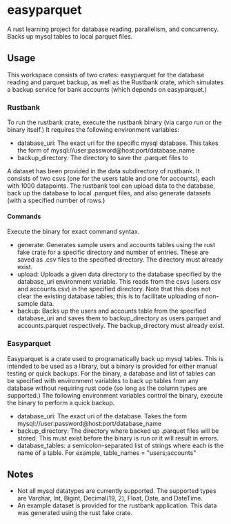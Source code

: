 # easyparquet
A rust learning project for database reading, parallelism, and concurrency. Backs up mysql tables to local parquet files.

## Usage
This workspace consists of two crates: easyparquet for the database reading and parquet backup, as well as the Rustbank crate, which simulates a backup service for bank accounts (which depends on easyparquet.) 

### Rustbank
To run the rustbank crate, execute the rustbank binary (via cargo run or the binary itself.) It requires the following environment variables:

* database_uri: The exact uri for the specific mysql database. This takes the form of mysql://user:password@host:port/database_name
* backup_directory: The directory to save the .parquet files to

A dataset has been provided in the data subdirectory of rustbank. It consists of two csvs (one for the users table and one for accounts), each with 1000 datapoints. The rustbank tool can upload data to the database, back up the database to local .parquet files, and also generate datasets (with a specified number of rows.)

#### Commands
Execute the binary for exact command syntax.

* generate: Generates sample users and accounts tables using the rust fake crate for a specific directory and number of entries. These are saved as .csv files to the specified directory. The directory must already exist.
* upload: Uploads a given data directory to the database specified by the database_uri environment variable. This reads from the csvs (users.csv and accounts.csv) in the specified directory. Note that this does not clear the existing database tables; this is to facilitate uploading of non-sample data.
* backup: Backs up the users and accounts table from the specified database_uri and saves them to backup_directory as users.parquet and accounts.parquet respectively. The backup_directory must already exist.

### Easyparquet
Easyparquet is a crate used to programatically back up mysql tables. This is intended to be used as a library, but a binary is provided for either manual testing or quick backups. For the binary, a database and list of tables can be specified with environment variables to back up tables from any database without requiring rust code (so long as the column types are supported.) The following environment variables control the binary, execute the binary to perform a quick backup.

* database_uri: The exact uri of the database. Takes the form mysql://user:password@host:port/database_name
* backup_directory: The directory where backed up .parquet files will be stored. This must exist before the binary is run or it will result in errors.
* database_tables: a semicolon-separated list of strings where each is the name of a table. For example, table_names = "users;accounts"

## Notes

* Not all mysql datatypes are currently supported. The supported types are Varchar, Int, Bigint, Decimal(19, 2), Float, Date, and DateTime.
* An example dataset is provided for the rustbank application. This data was generated using the rust fake crate.